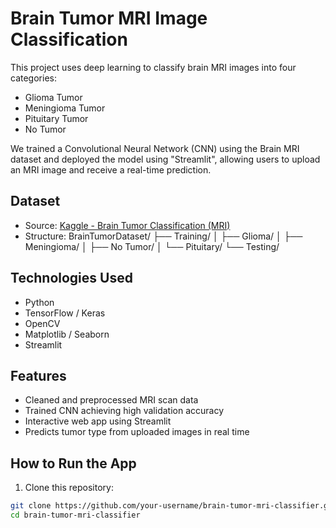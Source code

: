 # Brain Tumor MRI Image Classification

This project uses deep learning to classify brain MRI images into four categories:
- Glioma Tumor
- Meningioma Tumor
- Pituitary Tumor
- No Tumor

We trained a Convolutional Neural Network (CNN) using the Brain MRI dataset and deployed the model using "Streamlit", allowing users to upload an MRI image and receive a real-time prediction.


## Dataset

- Source: [Kaggle - Brain Tumor Classification (MRI)](https://www.kaggle.com/datasets/sartajbhuvaji/brain-tumor-classification-mri)
- Structure: 
BrainTumorDataset/
├── Training/
│ ├── Glioma/
│ ├── Meningioma/
│ ├── No Tumor/
│ └── Pituitary/
└── Testing/


## Technologies Used

- Python
- TensorFlow / Keras
- OpenCV
- Matplotlib / Seaborn
- Streamlit


## Features

- Cleaned and preprocessed MRI scan data
- Trained CNN achieving high validation accuracy
- Interactive web app using Streamlit
- Predicts tumor type from uploaded images in real time


## How to Run the App

1. Clone this repository:
 ```bash
 git clone https://github.com/your-username/brain-tumor-mri-classifier.git
 cd brain-tumor-mri-classifier

